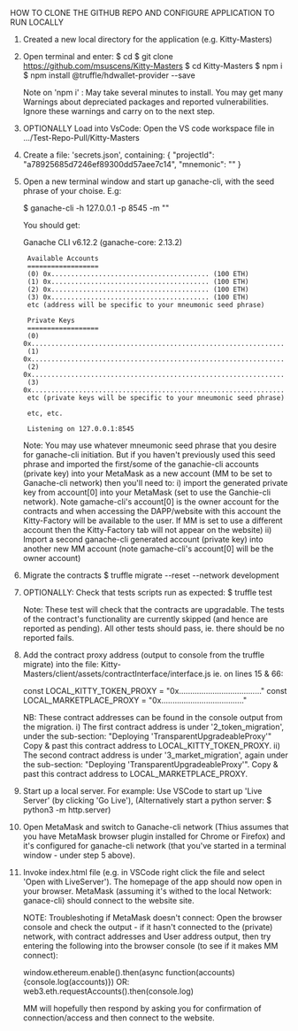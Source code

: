 
HOW TO CLONE THE GITHUB REPO AND CONFIGURE APPLICATION TO RUN LOCALLY

1. Created a new local directory for the application (e.g. Kitty-Masters)

2. Open terminal and enter:
    $ cd <your Kitty-Masters directory>
    $ git clone https://github.com/msuscens/Kitty-Masters
    $ cd Kitty-Masters
    $ npm i
    $ npm install @truffle/hdwallet-provider --save

    Note on 'npm i' : May take several minutes to install.  You may get many 
        Warnings about depreciated packages and reported vulnerabilities.
        Ignore these warnings and carry on to the next step.

3. OPTIONALLY Load into VsCode: Open the VS code workspace file in .../Test-Repo-Pull/Kitty-Masters

4. Create a file: 'secrets.json', containing:
    {
        "projectId": "a78925685d7246ef89300dd57aee7c14",
        "mnemonic": "<Insert your MetaMask seed phrase here>"
    }

5. Open a new terminal window and start up ganache-cli, with the
    seed phrase of your choise.  E.g:

    $ ganache-cli -h 127.0.0.1 -p 8545 -m "<your choosen mneumonic seed phrase>"

    You should get:

    Ganache CLI v6.12.2 (ganache-core: 2.13.2)

        Available Accounts
        ==================
        (0) 0x........................................ (100 ETH)
        (1) 0x........................................ (100 ETH)
        (2) 0x........................................ (100 ETH)
        (3) 0x........................................ (100 ETH)
        etc (address will be specific to your mneumonic seed phrase)

        Private Keys
        ==================
        (0) 0x................................................................
        (1) 0x................................................................
        (2) 0x................................................................
        (3) 0x................................................................
        etc (private keys will be specific to your mneumonic seed phrase)

        etc, etc.

        Listening on 127.0.0.1:8545

    Note: You may use whatever mneumonic seed phrase that you desire for ganache-cli initiation.
    But if you haven't previously used this seed phrase and imported the first/some of the
    ganachie-cli accounts (private key) into your MetaMask as a new account (MM to be set to 
    Ganache-cli network) then you'll need to:
        i) import the generated private key from account[0] into your MetaMask (set to use the
        Ganchie-cli network).   Note gamache-cli's account[0] is the owner account for the contracts
        and when accessing the DAPP/website with this account the Kitty-Factory will be available to
        the user.  If MM is set to use a different account then the Kitty-Factory tab will not appear
        on the website)
        ii) Import a second ganache-cli generated account (private key) into another new MM account
        (note gamache-cli's account[0] will be the owner account)


6. Migrate the contracts
    $ truffle migrate --reset --network development

7. OPTIONALLY: Check that tests scripts run as expected:
    $ truffle test

    Note: These test will check that the contracts are upgradable.
    The tests of the contract's functionality are currently skipped
    (and hence are reported as pending). All other tests should pass,
    ie. there should be no reported fails.

8. Add the contract proxy address (output to console from the truffle migrate)
    into the file: Kitty-Masters/client/assets/contractInterface/interface.js
    ie. on lines 15 & 66:

    const LOCAL_KITTY_TOKEN_PROXY = "0x....................................."
    const LOCAL_MARKETPLACE_PROXY = "0x....................................."

    NB: These contract addresses can be found in the console output from the 
        migration.
        i) The first contract address is under '2_token_migration',
        under the sub-section: "Deploying 'TransparentUpgradeableProxy'"  
        Copy & past this contract address to LOCAL_KITTY_TOKEN_PROXY.
        ii) The second contract address is under '3_market_migration', again
        under the sub-section: "Deploying 'TransparentUpgradeableProxy'".
        Copy & past this contract address to LOCAL_MARKETPLACE_PROXY.

9. Start up a local server.  For example:
    Use VSCode to start up 'Live Server' (by clicking 'Go Live'), 
    (Alternatively start a python server: $ python3 -m http.server)

10. Open MetaMask and switch to Ganache-cli network
    (Thius assumes that you have MetaMask browser plugin installed for
    Chrome or Firefox) and it's configured for ganache-cli network (that
    you've started in a terminal window - under step 5 above).

11. Invoke index.html file (e.g. in VSCode right click the file and select 
    'Open with LiveServer').  The homepage of the app should now open in
    your browser.  MetaMask (assuming it's withed to the local Network:
    ganace-cli) should connect to the website site.

    NOTE: Troubleshoting if MetaMask doesn't connect:
    Open the browser console and check the output - if it hasn't
    connected to the (private) network, with contract addresses and
    User address output, then try entering the following into the
    browser console (to see if it makes MM connect):

    window.ethereum.enable().then(async function(accounts){console.log(accounts)})
    OR:
    web3.eth.requestAccounts().then(console.log)
    
    MM will hopefully then respond by asking you for confirmation of
    connection/access and then connect to the website.
